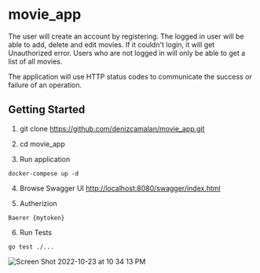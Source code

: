 # movie_app

The user will create an account by registering. The logged in user will be able to add, delete and edit movies. If it couldn't login, it will get Unauthorized error. Users who are not logged in will only be able to get a list of all movies.

The application will use HTTP status codes to communicate the success or failure of an operation.

## Getting Started

1. git clone https://github.com/denizcamalan/movie_app.git

2. cd  movie_app

3. Run application
```
docker-compese up -d
```
4.  Browse Swagger UI [http://localhost:8080/swagger/index.html](http://localhost:8080/swagger/index.html)

5. Autherizion
```
Baerer {mytoken}
``` 

6. Run Tests
```
go test ./...
```

![Screen Shot 2022-10-23 at 10 34 13 PM](https://user-images.githubusercontent.com/79871039/197587075-c435d8a9-24b6-4099-973b-98f9698d9c76.png)

